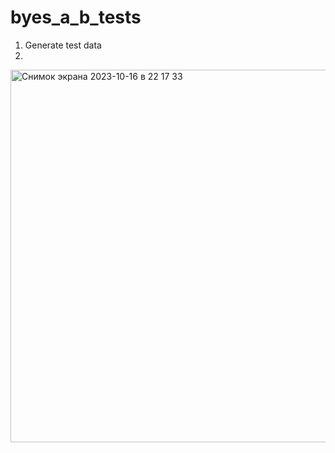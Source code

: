 # byes_a_b_tests

1. Generate test data 
2. 
<img width="596" alt="Снимок экрана 2023-10-16 в 22 17 33" src="https://github.com/kodinkod/byes_a_b_tests/assets/69761539/418fb799-bcd0-47b4-b1df-7d8b5b34b0a4">
